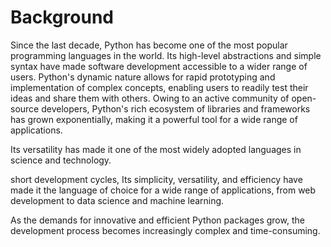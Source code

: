 # Background

Since the last decade, Python has become one of the most popular programming languages in the world.
Its high-level abstractions and simple syntax have made software development
accessible to a wider range of users.
Python's dynamic nature allows for rapid prototyping and implementation of complex concepts,
enabling users to readily test their ideas and share them with others.
Owing to an active community of open-source developers, Python's rich ecosystem of libraries
and frameworks has grown exponentially, making it a powerful tool for a wide range of applications.

Its versatility has made it one of the most widely adopted languages in science and technology.



short development cycles,
Its simplicity, versatility, and efficiency have made it the language of choice for a wide range of applications,
from web development to data science and machine learning.


As the demands for innovative and efficient Python packages grow,
the development process becomes increasingly complex and time-consuming.

